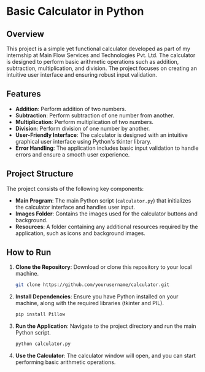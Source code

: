 # Basic Calculator in Python

## Overview

This project is a simple yet functional calculator developed as part of my internship at Main Flow Services and Technologies Pvt. Ltd. The calculator is designed to perform basic arithmetic operations such as addition, subtraction, multiplication, and division. The project focuses on creating an intuitive user interface and ensuring robust input validation.

## Features

- **Addition**: Perform addition of two numbers.
- **Subtraction**: Perform subtraction of one number from another.
- **Multiplication**: Perform multiplication of two numbers.
- **Division**: Perform division of one number by another.
- **User-Friendly Interface**: The calculator is designed with an intuitive graphical user interface using Python's tkinter library.
- **Error Handling**: The application includes basic input validation to handle errors and ensure a smooth user experience.

## Project Structure

The project consists of the following key components:

- **Main Program**: The main Python script (`calculator.py`) that initializes the calculator interface and handles user input.
- **Images Folder**: Contains the images used for the calculator buttons and background.
- **Resources**: A folder containing any additional resources required by the application, such as icons and background images.

## How to Run

1. **Clone the Repository**: Download or clone this repository to your local machine.
   
   ```bash
   git clone https://github.com/yourusername/calculator.git
   ```

2. **Install Dependencies**: Ensure you have Python installed on your machine, along with the required libraries (tkinter and PIL).

   ```bash
   pip install Pillow
   ```

3. **Run the Application**: Navigate to the project directory and run the main Python script.

   ```bash
   python calculator.py
   ```

4. **Use the Calculator**: The calculator window will open, and you can start performing basic arithmetic operations.
